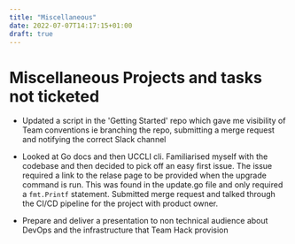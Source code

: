 ```yaml
---
title: "Miscellaneous"
date: 2022-07-07T14:17:15+01:00
draft: true
---
```


# Miscellaneous Projects and tasks not ticketed

* Updated a script in the 'Getting Started' repo which gave me visibility of Team conventions ie branching the repo, submitting a merge request and notifying the correct Slack channel

* Looked at Go docs and then UCCLI cli. Familiarised myself with the codebase and then decided to pick off an easy first issue. The issue required a link to the relase page to be provided when the upgrade command is run. This was found in the update.go file and only required a `fmt.Printf` statement. Submitted merge request and talked through the CI/CD pipeline for the project with product owner.

* Prepare and deliver a presentation to non technical audience about DevOps and the infrastructure that Team Hack provision

